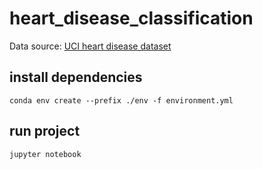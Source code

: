 # heart_disease_classification

Data source: [UCI heart disease dataset](http://archive.ics.uci.edu/dataset/45/heart+disease)
## install dependencies
```
conda env create --prefix ./env -f environment.yml
```

## run project
```
jupyter notebook
```